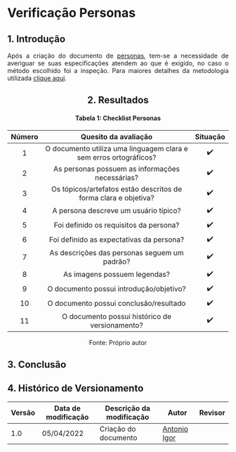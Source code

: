 # Verificação Personas

## 1. Introdução

<p align='justify'>
  Após a criação do documento de <a href="https://interacao-humano-computador.github.io/2021.2-Prefeitura-Verdelandia/documentos/02-Perfil-Persona-Analise/Personas/">personas</a>, tem-se a necessidade de averiguar se suas especificações atendem ao que é exigido, no caso o método escolhido foi a inspeção. Para maiores detalhes da metodologia utilizada <a href="INSIRAAQUI">clique aqui</a>.
</p>

<center>

## 2. Resultados

#### Tabela 1: Checklist Personas

| Número | Quesito da avaliação | Situação |
| :----: | :------------------: | :------: |
| 1 | O documento utiliza uma linguagem clara e sem erros ortográficos? | ✔️ |
| 2 | As personas possuem as informações necessárias?                   | ✔️ |
| 3 | Os tópicos/artefatos estão descritos de forma clara e objetiva?   | ✔️ |
| 4 | A persona descreve um usuário típico?                             | ✔️ |
| 5 | Foi definido os requisitos da persona?                            | ✔️ |
| 6 | Foi definido as expectativas da persona?                          | ✔️ |
| 7 | As descrições das personas seguem um padrão?                      | ✔️ |
| 8 | As imagens possuem legendas?                                      | ✔️ |
| 9 | O documento possui introdução/objetivo?                           | ✔️ |
|10 | O documento possui conclusão/resultado                            | ✔️ |
|11 | O documento possui histórico de versionamento?                    | ✔️ |

<figcaption>Fonte: Próprio autor</figcaption>

</center>

## 3. Conclusão

<p align='justify'>
</p>

## 4. Histórico de Versionamento

|Versão|Data de modificação|Descrição da modificação|Autor|Revisor|
|-|-|-|-|-|
|1.0|05/04/2022| Criação do documento | [Antonio Igor](https://github.com/antonioigorcarvalho) |  |